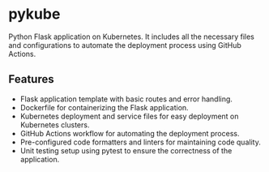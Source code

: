 # pykube

Python Flask application on Kubernetes. It includes all the necessary files and configurations to automate the deployment process using GitHub Actions.

## Features
- Flask application template with basic routes and error handling.
- Dockerfile for containerizing the Flask application.
- Kubernetes deployment and service files for easy deployment on Kubernetes clusters.
- GitHub Actions workflow for automating the deployment process.
- Pre-configured code formatters and linters for maintaining code quality.
- Unit testing setup using pytest to ensure the correctness of the application.
